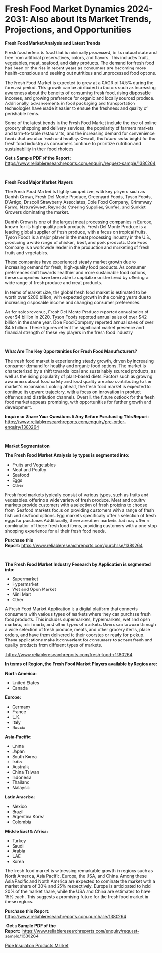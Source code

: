 <p><h1>Fresh Food Market Dynamics 2024-2031: Also about Its Market Trends, Projections, and Opportunities</h1></p><p><strong>Fresh Food Market Analysis and Latest Trends</strong></p>
<p><p>Fresh food refers to food that is minimally processed, in its natural state and free from artificial preservatives, colors, and flavors. This includes fruits, vegetables, meat, seafood, and dairy products. The demand for fresh food has been on the rise in recent years as consumers are becoming more health-conscious and seeking out nutritious and unprocessed food options.</p><p>The Fresh Food Market is expected to grow at a CAGR of 14.5% during the forecast period. This growth can be attributed to factors such as increasing awareness about the benefits of consuming fresh food, rising disposable incomes, and growing preference for organic and locally sourced produce. Additionally, advancements in food packaging and transportation technologies have made it easier to ensure the freshness and quality of perishable items.</p><p>Some of the latest trends in the Fresh Food Market include the rise of online grocery shopping and delivery services, the popularity of farmers markets and farm-to-table restaurants, and the increasing demand for convenience foods that are also fresh and healthy. Overall, the future looks bright for the fresh food industry as consumers continue to prioritize nutrition and sustainability in their food choices.</p></p>
<p><strong>Get a Sample PDF of the Report:&nbsp;</strong> <a href="https://www.reliableresearchreports.com/enquiry/request-sample/1380264">https://www.reliableresearchreports.com/enquiry/request-sample/1380264</a></p>
<p>&nbsp;</p>
<p><strong>Fresh Food Major Market Players</strong></p>
<p><p>The Fresh Food Market is highly competitive, with key players such as Danish Crown, Fresh Del Monte Produce, Greenyard Foods, Tyson Foods, D'Arrigo, Driscoll Strawberry Associates, Dole Food Company, Grimmway Farms, NatureSweet, Reynolds Catering Supplies, Sunfed, and Sunkist Growers dominating the market.</p><p>Danish Crown is one of the largest meat processing companies in Europe, known for its high-quality pork products. Fresh Del Monte Produce is a leading global supplier of fresh produce, with a focus on tropical fruits. Tyson Foods is a major player in the meat processing industry in the U.S., producing a wide range of chicken, beef, and pork products. Dole Food Company is a worldwide leader in the production and marketing of fresh fruits and vegetables.</p><p>These companies have experienced steady market growth due to increasing demand for fresh, high-quality food products. As consumer preferences shift towards healthier and more sustainable food options, these companies have been able to capitalize on the trend by offering a wide range of fresh produce and meat products.</p><p>In terms of market size, the global fresh food market is estimated to be worth over $200 billion, with expected growth in the coming years due to increasing disposable income and changing consumer preferences.</p><p>As for sales revenue, Fresh Del Monte Produce reported annual sales of over $4 billion in 2020. Tyson Foods reported annual sales of over $42 billion in the same year. Dole Food Company reported annual sales of over $4.5 billion. These figures reflect the significant market presence and financial strength of these key players in the fresh food industry.</p></p>
<p>&nbsp;</p>
<p><strong>What Are The Key Opportunities For Fresh Food Manufacturers?</strong></p>
<p><p>The fresh food market is experiencing steady growth, driven by increasing consumer demand for healthy and organic food options. The market is characterized by a shift towards local and sustainably sourced products, as well as the rising popularity of plant-based diets. Factors such as growing awareness about food safety and food quality are also contributing to the market's expansion. Looking ahead, the fresh food market is expected to continue its upward trajectory, with a focus on innovation in product offerings and distribution channels. Overall, the future outlook for the fresh food market appears promising, with opportunities for further growth and development.</p></p>
<p><strong>Inquire or Share Your Questions If Any Before Purchasing This Report:</strong> <a href="https://www.reliableresearchreports.com/enquiry/pre-order-enquiry/1380264">https://www.reliableresearchreports.com/enquiry/pre-order-enquiry/1380264</a></p>
<p>&nbsp;</p>
<p><strong>Market Segmentation</strong></p>
<p><strong>The Fresh Food Market Analysis by types is segmented into:</strong></p>
<p><ul><li>Fruits and Vegetables</li><li>Meat and Poultry</li><li>Seafood</li><li>Eggs</li><li>Other</li></ul></p>
<p><p>Fresh food markets typically consist of various types, such as fruits and vegetables, offering a wide variety of fresh produce. Meat and poultry markets provide customers with a selection of fresh proteins to choose from. Seafood markets focus on providing customers with a range of fresh fish and seafood options. Egg markets specifically offer a selection of fresh eggs for purchase. Additionally, there are other markets that may offer a combination of these fresh food items, providing customers with a one-stop shopping experience for all their fresh food needs.</p></p>
<p><strong>Purchase this Report:&nbsp;</strong><a href="https://www.reliableresearchreports.com/purchase/1380264">https://www.reliableresearchreports.com/purchase/1380264</a></p>
<p>&nbsp;</p>
<p><strong>The Fresh Food Market Industry Research by Application is segmented into:</strong></p>
<p><ul><li>Supermarket</li><li>Hypermarket</li><li>Wet and Open Market</li><li>Mini Mart</li><li>Other</li></ul></p>
<p><p>A Fresh Food Market Application is a digital platform that connects consumers with various types of markets where they can purchase fresh food products. This includes supermarkets, hypermarkets, wet and open markets, mini marts, and other types of markets. Users can browse through a wide selection of fresh produce, meats, and other grocery items, place orders, and have them delivered to their doorstep or ready for pickup. These applications make it convenient for consumers to access fresh and quality products from different types of markets.</p></p>
<p><a href="https://www.reliableresearchreports.com/fresh-food-r1380264">&nbsp;https://www.reliableresearchreports.com/fresh-food-r1380264</a></p>
<p><strong>In terms of Region, the Fresh Food Market Players available by Region are:</strong></p>
<p>
    <p> <strong> North America: </strong>
        <ul>
            <li>United States</li>
            <li>Canada</li>
        </ul>
        </p> 
    <p> <strong> Europe: </strong>
        <ul>
            <li>Germany</li>
            <li>France</li>
            <li>U.K.</li>
            <li>Italy</li>
            <li>Russia</li>
        </ul>
        </p> 
    <p> <strong> Asia-Pacific: </strong>
        <ul>
            <li>China</li>
            <li>Japan</li>
            <li>South Korea</li>
            <li>India</li>
            <li>Australia</li>
            <li>China Taiwan</li>
            <li>Indonesia</li>
            <li>Thailand</li>
            <li>Malaysia</li>
        </ul>
        </p> 
    <p> <strong> Latin America: </strong>
        <ul>
            <li>Mexico</li>
            <li>Brazil</li>
            <li>Argentina Korea</li>
            <li>Colombia</li>
        </ul>
        </p> 
    <p> <strong> Middle East & Africa: </strong>
        <ul>
            <li>Turkey</li>
            <li>Saudi</li>
            <li>Arabia</li>
            <li>UAE</li>
            <li>Korea</li>
        </ul>
    </p>
    </p>
<p><p>The fresh food market is witnessing remarkable growth in regions such as North America, Asia Pacific, Europe, the USA, and China. Among these, Asia Pacific and North America are expected to dominate the market with a market share of 30% and 25% respectively. Europe is anticipated to hold 20% of the market share, while the USA and China are estimated to have 15% each. This suggests a promising future for the fresh food market in these regions.</p></p>
<p><strong>Purchase this Report: </strong><a href="https://www.reliableresearchreports.com/purchase/1380264">https://www.reliableresearchreports.com/purchase/1380264</a></p>
<p>&nbsp;<strong>Get a Sample PDF of the Report:&nbsp;&nbsp;</strong><a href="https://www.reliableresearchreports.com/enquiry/request-sample/1380264">https://www.reliableresearchreports.com/enquiry/request-sample/1380264</a></p>
<p><strong></strong></p>
<p><p><a href="https://angry-finch-aaf.notion.site/Pipe-Insulation-Products-Market-Size-Focuses-on-Market-Dynamics-In-Depth-Analysis-and-Future-Projec-7c731f2f499342779542c05f19fa3a6f">Pipe Insulation Products Market</a></p></p>